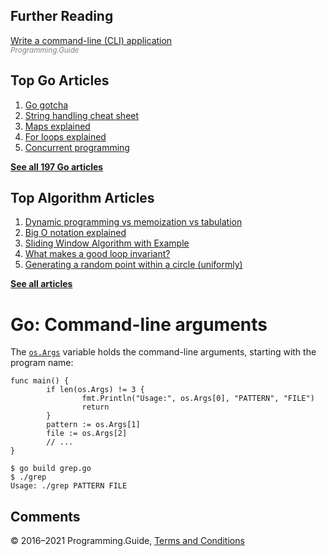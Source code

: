 



## Further Reading

[Write a command-line (CLI) application](write-command-line-application.html)  
<span style="color: grey; font-style: italic; font-size: smaller">Programming.Guide</span>

## Top Go Articles

1.  [Go gotcha](go-gotcha.html)
2.  [String handling cheat sheet](string-functions-reference-cheat-sheet.html)
3.  [Maps explained](maps-explained.html)
4.  [For loops explained](for-loop.html)
5.  [Concurrent programming](go-concurrency-tutorial.html)

[**See all 197 Go articles**](index.html)



## Top Algorithm Articles

1.  [Dynamic programming vs memoization vs tabulation](../dynamic-programming-vs-memoization-vs-tabulation.html)
2.  [Big O notation explained](../big-o-notation-explained.html)
3.  [Sliding Window Algorithm with Example](../sliding-window-example.html)
4.  [What makes a good loop invariant?](../what-makes-a-good-loop-invariant.html)
5.  [Generating a random point within a circle (uniformly)](../random-point-within-circle.html)

[**See all articles**](../index.html)

# Go: Command-line arguments

The [`os.Args`](https://golang.org/pkg/os/#pkg-variables) variable holds the command-line arguments, starting with the program name:

    func main() {
            if len(os.Args) != 3 {
                    fmt.Println("Usage:", os.Args[0], "PATTERN", "FILE")
                    return
            }
            pattern := os.Args[1]
            file := os.Args[2]
            // ...
    }

    $ go build grep.go
    $ ./grep
    Usage: ./grep PATTERN FILE

## Comments



© 2016–2021 Programming.Guide, [Terms and Conditions](../terms-and-conditions.html)

